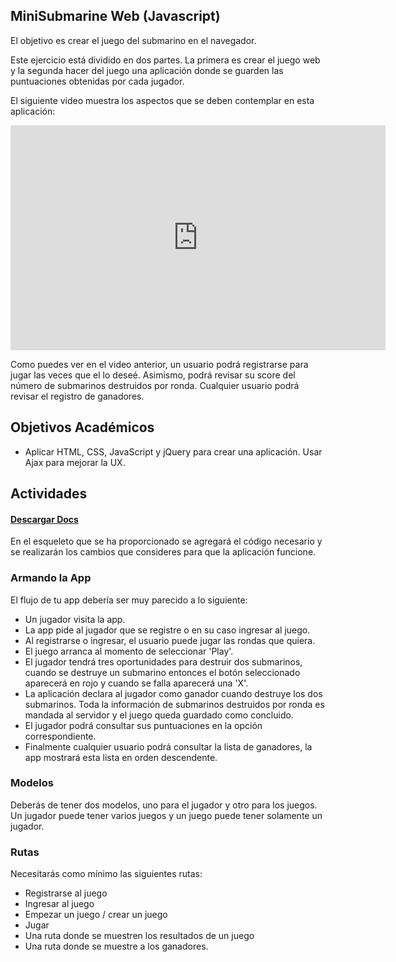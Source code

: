 ## MiniSubmarine Web (Javascript)

El objetivo es crear el juego del submarino en el navegador.

Este ejercicio está dividido en dos partes. La primera es crear el juego web y la segunda hacer del juego una aplicación donde se guarden las puntuaciones obtenidas por cada jugador.

El siguiente video muestra los aspectos que se deben contemplar en esta aplicación:

<center>
  <iframe src="https://player.vimeo.com/video/196771054" width="600" height="360" frameborder="0" webkitallowfullscreen mozallowfullscreen allowfullscreen></iframe>
</center>

Como puedes ver en el video anterior, un usuario podrá registrarse para jugar las veces que el lo deseé. Asimismo, podrá revisar su score del número de submarinos destruidos por ronda. Cualquier usuario podrá revisar el registro de ganadores.

## Objetivos Académicos

- Aplicar HTML, CSS, JavaScript y jQuery para crear una aplicación. Usar Ajax para mejorar la UX.


## Actividades
#### [Descargar Docs](https://drive.google.com/open?id=0ByUoGI7lHNH8OFg4SnFUdUlPc28)

En el esqueleto que se ha proporcionado se agregará el código necesario y se realizarán los cambios que consideres para que la aplicación funcione.

### Armando la App

El flujo de tu app debería ser muy parecido a lo siguiente:

- Un jugador visita la app.
- La app pide al jugador que se registre o en su caso ingresar al juego.
- Al registrarse o ingresar, el usuario puede jugar las rondas que quiera.
- El juego arranca al momento de seleccionar 'Play'.
- El jugador tendrá tres oportunidades para destruir dos submarinos, cuando se destruye un submarino entonces el botón seleccionado aparecerá en rojo y cuando se falla aparecerá una 'X'.
- La aplicación declara al jugador como ganador cuando destruye los dos submarinos. Toda la información de submarinos destruidos por ronda es mandada al servidor y el juego queda guardado como concluido.
- El jugador podrá consultar sus puntuaciones en la opción correspondiente.
- Finalmente cualquier usuario podrá consultar la lista de ganadores, la app mostrará esta lista en orden descendente.

### Modelos

Deberás de tener dos modelos, uno para el jugador y otro para los juegos. Un jugador puede tener varios juegos y un juego puede tener solamente un jugador.

### Rutas

Necesitarás como mínimo las siguientes rutas:

- Registrarse al juego
- Ingresar al juego
- Empezar un juego / crear un juego
- Jugar
- Una ruta donde se muestren los resultados de un juego
- Una ruta donde se muestre a los ganadores.
